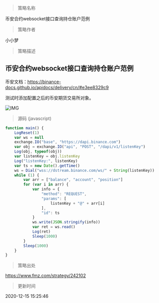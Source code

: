 
> 策略名称

币安合约websocket接口查询持仓账户范例

> 策略作者

小小梦

> 策略描述

## 币安合约websocket接口查询持仓账户范例

币安文档：https://binance-docs.github.io/apidocs/delivery/cn/#e3ee8329c9

测试时添加配置之后的币安期货交易所对象。

![IMG](https://www.fmz.com/upload/asset/1677407ce69131d8047b.png) 



> 源码 (javascript)

``` javascript
function main() {
    LogReset(1)
    var ws = null
    exchange.IO("base", "https://dapi.binance.com")
    var obj = exchange.IO("api", "POST", "/dapi/v1/listenKey")
    Log(obj, typeof(obj))
    var listenKey = obj.listenKey
    Log("listenKey:", listenKey)
    var ts = new Date().getTime()
    ws = Dial("wss://dstream.binance.com/ws/" + String(listenKey))
    while (1) {
        var arr = ["balance", "account", "position"]
        for (var i in arr) {
            var info = {
                "method": "REQUEST",
                "params": [
                    listenKey + "@" + arr[i]
                ],
                "id": ts
            }
            ws.write(JSON.stringify(info))
            var ret = ws.read()
            Log(ret)
            Sleep(1000)
        }
        Sleep(1000)
    }
}
```

> 策略出处

https://www.fmz.com/strategy/242102

> 更新时间

2020-12-15 15:25:46
